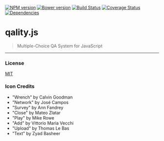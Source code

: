 [![NPM version][npm-image]][npm-url]
[![Bower version][bower-image]][bower-url]
[![Build Status][travis-image]][travis-url]
[![Coverage Status][coveralls-image]][coveralls-url]
[![Dependencies][dependencies-image]][dependencies-url]

# qality.js

> Multiple-Choice QA System for JavaScript

---
### License

[MIT](http://opensource.org/licenses/MIT)

### Icon Credits

- "Wrench" by Calvin Goodman
- "Network" by José Campos
- "Survey" by Ann Fandrey
- "Close" by Mateo Zlatar
- "Play" by Mike Rowe
- "Add" by Vittorio Maria Vecchi
- "Upload" by Thomas Le Bas
- "Text" by Zyad Basheer

[npm-image]: https://badge.fury.io/js/qality.svg
[npm-url]: http://badge.fury.io/js/qality

[bower-image]:  https://img.shields.io/bower/v/qality.js.svg
[bower-url]: https://github.com/Planeshifter/qality.js.git

[travis-image]: https://travis-ci.org/Planeshifter/qality.js.svg
[travis-url]: https://travis-ci.org/Planeshifter/qality.js

[coveralls-image]: https://img.shields.io/coveralls/Planeshifter/qality.js/master.svg
[coveralls-url]: https://coveralls.io/r/Planeshifter/qality.js?branch=master

[dependencies-image]: http://img.shields.io/david/Planeshifter/qality.js.svg
[dependencies-url]: https://david-dm.org/Planeshifter/qality.js
